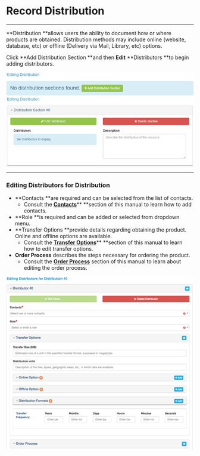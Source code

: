 # Record Distribution

---

**Distribution **allows users the ability to document how or where products are obtained. Distribution methods may include online \(website, database, etc\) or offline \(Delivery via Mail, Library, etc\) options.

Click **Add Distribution Section **and then **Edit** **Distributors **to begin adding distributors.

![](/assets/add_distribution_section.png)![](/assets/editing_distributors.png)

---

### Editing Distributors for Distribution

* **Contacts **are required and can be selected from the list of contacts.
  * Consult the [**Contacts**](/contacts.md)** **section of this manual to learn how to add contacts.
* **Role **is required and can be added or selected from dropdown menu.
* **Transfer Options **provide details regarding obtaining the product. Online and offline options are available.
  * Consult the [**Transfer Options**](/record/edit/quality/edit-distributors.md)** **section of this manual to learn how to edit transfer options.
* **Order Process** describes the steps necessary for ordering the product. 
  * Consult the [**Order Process**](/record/edit/quality/order-process.md) section of this manual to learn about editing the order process.

![](/assets/editing_distributors_for_distribution_window.png)


